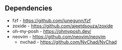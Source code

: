 ## Dependencies

* fzf - https://github.com/junegunn/fzf
* zoxide - https://github.com/ajeetdsouza/zoxide
* oh-my-posh - https://ohmyposh.dev/
* neovim - https://github.com/neovim/neovim
  * nvchad - https://github.com/NvChad/NvChad
